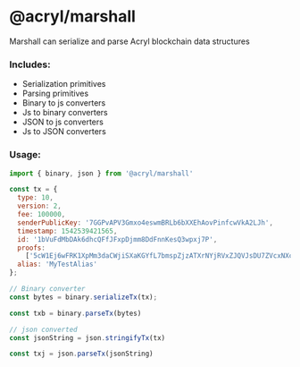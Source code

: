 # @acryl/marshall

Marshall can serialize and parse Acryl blockchain data structures

### Includes:
- Serialization primitives
- Parsing primitives
- Binary to js converters
- Js to binary converters
- JSON to js converters
- Js to JSON converters

### Usage:
```javascript
import { binary, json } from '@acryl/marshall'

const tx = {
  type: 10,
  version: 2,
  fee: 100000,
  senderPublicKey: '7GGPvAPV3Gmxo4eswmBRLb6bXXEhAovPinfcwVkA2LJh',
  timestamp: 1542539421565,
  id: '1bVuFdMbDAk6dhcQFfJFxpDjmm8DdFnnKesQ3wpxj7P',
  proofs:
    ['5cW1Ej6wFRK1XpMm3daCWjiSXaKGYfL7bmspZjzATXrNYjRVxZJQVJsDU7ZVcxNXcKJ39fhjxv3rSu4ovPT3Fau8'],
  alias: 'MyTestAlias'
};

// Binary converter
const bytes = binary.serializeTx(tx);

const txb = binary.parseTx(bytes)

// json converted
const jsonString = json.stringifyTx(tx)

const txj = json.parseTx(jsonString)

```
